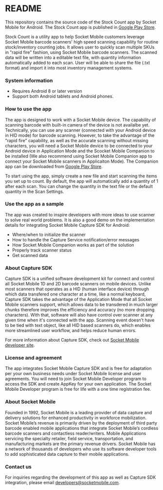 # README #


This repository contains the source code of the Stock Count app by Socket Mobile for Android. The Stock Count app is published in [Google Play Store](https://play.google.com/store/apps/details?id=com.socketmobile.stockCount). 

Stock Count is a utility app to help Socket Mobile customers leverage Socket Mobile barcode scanners' high speed scanning capability for routine stock/inventory counting jobs. It allows user to quickly scan multiple SKUs in "rapid fire" fashion, using Socket Mobile barcode scanners. The scanned data will be written into a editable text file, with quantity information automatically added to each scan. User will be able to share the file (.txt format) and import it into most inventory management systems. 


### System information ###

* Requires Android 8 or later version
* Support both Android tablets and Android phones. 


### How to use the app ###

The app is designed to work with a Socket Mobile device. The capability of scanning barcode with built-in camera of the device is not availalbe yet. Technically, you can use any scanner (connected with your Android device in HID mode) for barcode scanning. However, to take the advantage of the "rapid fire" capability, as well as the accurate scanning without missing characters, you will need a Socket Mobile device to be connected to your Android device in Application Mode and the Scocket Mobile Companion to be installed (We also recommend using Socket Mobile Companion app to connect your Socket Mobile scanners in Applicaiton Mode). The Companion app can be downloaded from [Google Play Store](https://play.google.com/store/apps/details?id=com.socketmobile.companion).  

To start using the app, simply create a new file and start scanning the items you set up to count. By default, the app will automatically add a quantity of 1 after each scan. You can change the quantity in the text file or the default quantity in the Scan Settings. 

### Use the app as a sample ###

The app was created to inspire developers with more ideas to use scanner to solve real world problems. It is also a good demo on the implementation details for integrating Socket Mobile Capture SDK for Android:

* Where/when to initialize the scanner
* How to handle the Capture Service notification/error messages
* How Socket Mobile Companion works as part of the solution
* Properly track scanner status
* Get scanned data

### About Capture SDK ###

Capture SDK is a unified software development kit for connect and control all Socket Mobile 1D and 2D barcode scanners on mobile devices. 
Unlike most scanners that operates as a HID (human interface device) through which data transfered one character at a time, like a normal keyboard, Capture SDK takes the advantage of the Application Mode that all Socket Mobile scanners support, which allows data to be transdered in much larger chunks therefore improves the efficiency and accuracy (no more dropping characters). With that, software will also have control over scanner at any given time when it's connected with the app. Scanning event doesn't have to be tied with text object, like all HID based scanners do, which enables more streamlined user workflow, and helps reduce human errors. 

For more information about Capture SDK, check out [Socket Mobile developer site](https://www.socketmobile.com/developer). 


### License and agreement ###

The app integrates Socket Mobile Capture SDK and is free for adaptation per your own business needs under Socket Mobile license and user agreements. You will need to join Socket Mobile Developer program to access the SDK and create AppKey for your own application. The Socket Mobile Developer program is free for life with a one time registration fee. 

### About Socket Mobile ###

Founded in 1992, Socket Mobile is a leading provider of data capture and delivery solutions for enhanced productivity in workforce mobilization. Socket Mobile’s revenue is primarily driven by the deployment of third party barcode enabled mobile applications that integrate Socket Mobile’s cordless barcode scanners and contactless reader/writers. Mobile Applications servicing the specialty retailer, field service, transportation, and manufacturing markets are the primary revenue drivers. Socket Mobile has a network of thousands of developers who use its software developer tools to add sophisticated data capture to their mobile applications. 

### Contact us ###

For inquiries regarding the development of this app as well as Capture SDK integration, please email developers@socketmobile.com. 
